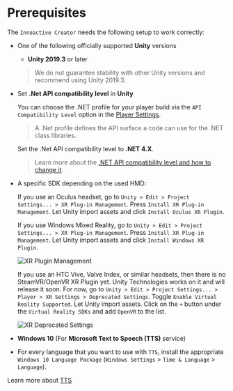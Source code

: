 # Prerequisites

The `Innoactive Creator` needs the following setup to work correctly:

* One of the following officially supported **Unity** versions
    * **Unity 2019.3** or later

    > We do not guarantee stability with other Unity versions and recommend using Unity 2019.3.

* Set **.Net API compatibility level** in **Unity**

    You can choose the .NET profile for your player build via the `API Compatibility Level` option in the [Player Settings](https://docs.unity3d.com/Manual/class-PlayerSettings.html).

    > A .Net profile defines the API surface a code can use for the .NET class libraries.

    Set the .Net API compatibility level to **.NET 4.X**.

    > Learn more about the [.NET API compatibility level and how to change it](unity-setup.md#api-compatibility-level).

* A specific SDK depending on the used HMD:

    If you use an Oculus headset, go to `Unity > Edit > Project Settings... > XR Plug-in Management`. Press `Install XR Plug-in Management`. Let Unity import assets and click `Install Oculus XR Plugin`.

    If you use Windows Mixed Reality, go to `Unity > Edit > Project Settings... > XR Plug-in Management`. Press `Install XR Plug-in Management`. Let Unity import assets and click `Install Windows XR Plugin`.

    ![XR Plugin Management](../images/xr-plugin-management.png "XR Plug-in Management settings window")

    If you use an HTC Vive, Valve Index, or similar headsets, then there is no SteamVR/OpenVR XR Plugin yet. Unity Technologies works on it and will release it soon. For now, go to `Unity > Edit > Project Settings... > Player > XR Settings > Deprecated Settings`. Toggle `Enable Virtual Reality Supported`. Let Unity import assets. Click on the `+` button under the `Virtual Reality SDKs` and add `OpenVR` to the list.

    ![XR Deprecated Settings](../images/xr-deprecated.png "XR Settings window (deprecated)")

* **Windows 10** (For **Microsoft Text to Speech (TTS)** service)
* For every language that you want to use with `TTS`, install the appropriate `Windows 10 Language Package` (`Windows Settings` > `Time & Language` > `Language`).

Learn more about [TTS](setup-text-to-speech.md)
